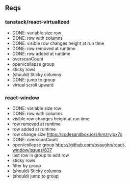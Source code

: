 ## Reqs

### tanstack/react-virtualized
- DONE: variable size row
- DONE: row with columns
- DONE: visible row changes height at run time
- DONE: row removed at runtime
- DONE: row added at runtime 
- overscanCount
- open/collapse group
- sticky rows
- (should) Sticky columns
- DONE: jump to group
- virtual scroll upward


### react-window
- DONE: variable size row
- DONE: row with columns
- visible row changes height at run time
- row removed at runtime
- row added at runtime 
- row change size https://codesandbox.io/s/kmzrylpx7o
- DONE: overscanCount
- open/collapse group https://github.com/bvaughn/react-window/issues/637
- last row in group to add row
- sticky rows
- filter by group 
- (should) Sticky columns
- (should) jump to group
